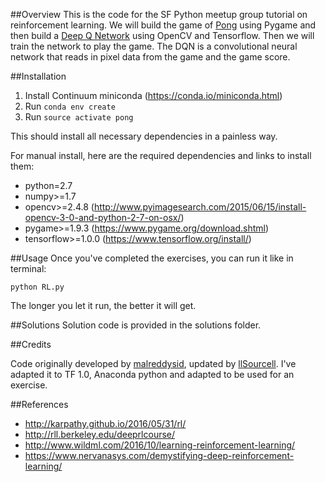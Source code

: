##Overview
This is the code for the SF Python meetup group tutorial on reinforcement learning. We will build the game of [Pong](http://www.ponggame.org) using Pygame and then build a [Deep Q Network](https://www.quora.com/Artificial-Intelligence-What-is-an-intuitive-explanation-of-how-deep-Q-networks-DQN-work) using OpenCV and Tensorflow. Then we will train the network to play the game. The DQN is a convolutional neural network that reads in pixel data from the game and the game score. 

##Installation
1. Install Continuum miniconda (https://conda.io/miniconda.html)
2. Run `conda env create`
3. Run `source activate pong`

This should install all necessary dependencies in a painless way.

For manual install, here are the required dependencies and links to install them:

- python=2.7
- numpy>=1.7
- opencv>=2.4.8 (http://www.pyimagesearch.com/2015/06/15/install-opencv-3-0-and-python-2-7-on-osx/)
- pygame>=1.9.3 (https://www.pygame.org/download.shtml)
- tensorflow>=1.0.0 (https://www.tensorflow.org/install/)


##Usage 
Once you've completed the exercises, you can run it like in terminal:
```
python RL.py
```
The longer you let it run, the better it will get.

##Solutions
Solution code is provided in the solutions folder.

##Credits

Code originally developed by [malreddysid](https://github.com/malreddysid), updated by [llSourcell](https://github.com/llSourcell). I've adapted it to TF 1.0, Anaconda python and adapted to be used for an exercise.

##References
- http://karpathy.github.io/2016/05/31/rl/
- http://rll.berkeley.edu/deeprlcourse/
- http://www.wildml.com/2016/10/learning-reinforcement-learning/
- https://www.nervanasys.com/demystifying-deep-reinforcement-learning/
